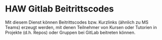 # HAW Gitlab Beitrittscodes

Mit diesem Dienst können Beitrittscodes bzw. Kurzlinks (ähnlich zu MS Teams) erzeugt werden, mit denen Teilnehmer von Kursen oder Tutorien in Projekte (d.h. Repos) oder Gruppen bei GitLab beitreten können.
